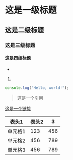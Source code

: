 # 这是一级标题
## 这是二级标题
### 这是三级标题
#### 这是四级标题
-
 
1. 

```javascript
console.log("Hello, world!");
```


> 这是一个引用

[这是一个链接](https://www.example.com)

|表头1|表头2|3|
|-----|----|--|
|单元格1|123|456|
|单元格2|456|789|
|单元格3|456|789|
